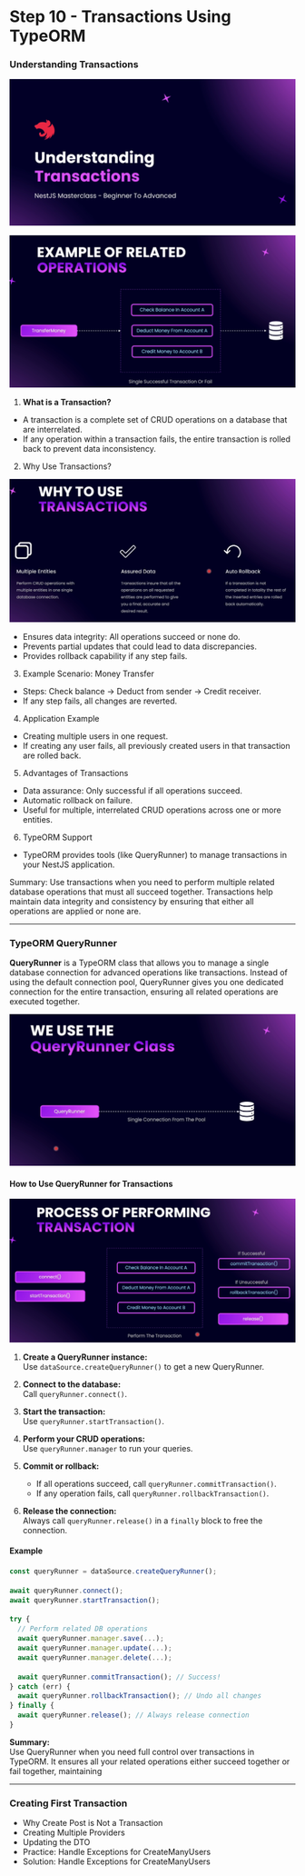 # Step 10 - Transactions Using TypeORM

### Understanding Transactions
![understanding-transactions](./images/understanding-transactions.png)


![example-of-related-operations](./images/example-of-related-operations.png)

1. **What is a Transaction?**

- A transaction is a complete set of CRUD operations on a database that are interrelated.
- If any operation within a transaction fails, the entire transaction is rolled back to prevent data inconsistency.

2. Why Use Transactions?

![why-use-transactions](./images/why-use-transactions.png)

- Ensures data integrity: All operations succeed or none do.
- Prevents partial updates that could lead to data discrepancies.
- Provides rollback capability if any step fails. 

3. Example Scenario: Money Transfer
- Steps: Check balance → Deduct from sender → Credit receiver.
- If any step fails, all changes are reverted.

4. Application Example
- Creating multiple users in one request.
- If creating any user fails, all previously created users in that transaction are rolled back.

5. Advantages of Transactions
- Data assurance: Only successful if all operations succeed.
- Automatic rollback on failure.
- Useful for multiple, interrelated CRUD operations across one or more entities.

6. TypeORM Support
- TypeORM provides tools (like QueryRunner) to manage transactions in your NestJS application.

Summary:
Use transactions when you need to perform multiple related database operations that must all succeed together. Transactions help maintain data integrity and consistency by ensuring that either all operations are applied or none are.

---

### TypeORM QueryRunner

**QueryRunner** is a TypeORM class that allows you to manage a single database connection for advanced operations like transactions. Instead of using the default connection pool, QueryRunner gives you one dedicated connection for the entire transaction, ensuring all related operations are executed together.

![query-runner-class](./images/query-runner-class.png)

#### How to Use QueryRunner for Transactions

![pp-transaction](./images/pp-transaction.png)

1. **Create a QueryRunner instance:**  
   Use `dataSource.createQueryRunner()` to get a new QueryRunner.

2. **Connect to the database:**  
   Call `queryRunner.connect()`.

3. **Start the transaction:**  
   Use `queryRunner.startTransaction()`.

4. **Perform your CRUD operations:**  
   Use `queryRunner.manager` to run your queries.

5. **Commit or rollback:**  
   - If all operations succeed, call `queryRunner.commitTransaction()`.
   - If any operation fails, call `queryRunner.rollbackTransaction()`.

6. **Release the connection:**  
   Always call `queryRunner.release()` in a `finally` block to free the connection.

#### Example

```typescript
const queryRunner = dataSource.createQueryRunner();

await queryRunner.connect();
await queryRunner.startTransaction();

try {
  // Perform related DB operations
  await queryRunner.manager.save(...);
  await queryRunner.manager.update(...);
  await queryRunner.manager.delete(...);

  await queryRunner.commitTransaction(); // Success!
} catch (err) {
  await queryRunner.rollbackTransaction(); // Undo all changes
} finally {
  await queryRunner.release(); // Always release connection
}
```

**Summary:**  
Use QueryRunner when you need full control over transactions in TypeORM. It ensures all your related operations either succeed together or fail together, maintaining

---

### Creating First Transaction




- Why Create Post is Not a Transaction
- Creating Multiple Providers
- Updating the DTO
- Practice: Handle Exceptions for CreateManyUsers
- Solution: Handle Exceptions for CreateManyUsers